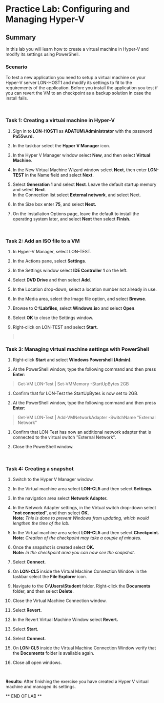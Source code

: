# Practice Lab: Configuring and Managing Hyper-V

## Summary

In this lab you will learn how to create a virtual machine in Hyper-V and modify
its settings using PowerShell.


### Scenario

To test a new application you need to setup a virtual machine on your Hyper-V
server LON-HOST1 and modify its settings to fit to the requirements of the
application. Before you install the application you test if you can revert the
VM to an checkpoint as a backup solution in case the install fails.

 

### Task 1: Creating a virtual machine in Hyper-V

1.  Sign in to **LON-HOST1** as **ADATUM\\Administrator** with the password
    **Pa55w.rd.**

2.  In the taskbar select the **Hyper V Manager** icon.

3.  In the Hyper V Manager window select **New**, and then select **Virtual
    Machine**.

4.  In the New Virtual Machine Wizard window select **Next**, then enter
    **LON-TEST** in the Name field and select **Next**.

5.  Select **Generation 1** and select **Next**. Leave the default startup
    memory and select **Next**.  
    In the Connection list select **External network**, and select Next.

6.  In the Size box enter **75**, and select **Next.**

7.  On the Installation Options page, leave the default to install the operating
    system later, and select **Next** then select **Finish**.

 

### Task 2: Add an ISO file to a VM

1.  In Hyper-V Manager, select LON-TEST.

2.  In the Actions pane, select **Settings**.

3.  In the Settings window select **IDE Controller 1** on the left.

4.  Select **DVD Drive** and then select **Add**.

5.  In the Location drop-down, select a location number not already in use.

6.  In the Media area, select the Image file option, and select **Browse**.

7.  Browse to **C:\\Labfiles**, select **Windows.is**o and select **Open**.

8.  Select **OK** to close the Settings window.

9.  Right-click on LON-TEST and select **Start**.

>    

### Task 3: Managing virtual machine settings with PowerShell

1.  Right-click **Start** and select **Windows Powershell (Admin)**.

2.  At the PowerShell window, type the following command and then press
    **Enter**:

>   Get-VM LON-Test \| Set-VMMemory -StartUpBytes 2GB

1.  Confirm that for LON-Test the StartUpBytes is now set to 2GB.

2.  At the PowerShell window, type the following command and then press
    **Enter**:

>   Get-VM LON-Test \| Add-VMNetworkAdapter -SwitchName "External Network"

1.  Confirm that LON-Test has now an additional network adapter that is
    connected to the virtual switch "External Network".

2.  Close the PowerShell window.

 

### Task 4: Creating a snapshot

1.  Switch to the Hyper V Manager window.

2.  In the Virtual machine area select **LON-CL5** and then select **Settings.**

3.  In the navigation area select **Network Adapter.**

4.  In the Network Adapter settings, in the Virtual switch drop-down select
    "**not connected**", and then select **OK.**  
    **Note:** *This is done to prevent Windows from updating, which would
    lengthen the time of the lab.*

5.  In the Virtual machine area select **LON-CL5** and then select
    **Checkpoint.**  
    **Note:** *Creation of the checkpoint may take a couple of minutes.*

6.  Once the snapshot is created select **OK.**  
    **Note:** *In the checkpoint area you can now see the snapshot.*

7.  Select **Connect.**

8.  On **LON-CL5** inside the Virtual Machine Connection Window in the taskbar
    select the **File Explorer** icon.

9.  Navigate to the **C:\\Users\\Student** folder. Right-click the **Documents**
    folder, and then select **Delete**.

10. Close the Virtual Machine Connection window.

11. Select **Revert.**

12. In the Revert Virtual Machine Window select **Revert.**

13. Select **Start.**

14. Select **Connect.**

15. On **LON-CL5** inside the Virtual Machine Connection Window verify that the
    **Documents** folder is available again.

16. Close all open windows.

 

**Results:** After finishing the exercise you have created a Hyper V virtual
machine and managed its settings.

** END OF LAB **